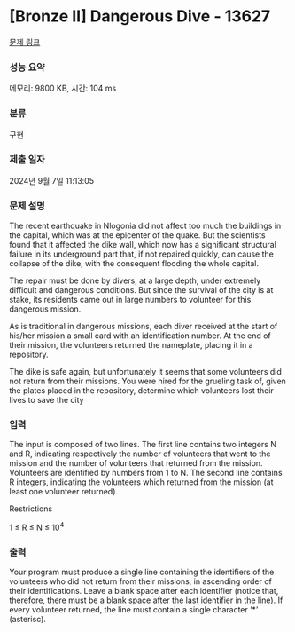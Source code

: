 # [Bronze II] Dangerous Dive - 13627 

[문제 링크](https://www.acmicpc.net/problem/13627) 

### 성능 요약

메모리: 9800 KB, 시간: 104 ms

### 분류

구현

### 제출 일자

2024년 9월 7일 11:13:05

### 문제 설명

<p>The recent earthquake in Nlogonia did not affect too much the buildings in the capital, which was at the epicenter of the quake. But the scientists found that it affected the dike wall, which now has a significant structural failure in its underground part that, if not repaired quickly, can cause the collapse of the dike, with the consequent flooding the whole capital.</p>

<p>The repair must be done by divers, at a large depth, under extremely difficult and dangerous conditions. But since the survival of the city is at stake, its residents came out in large numbers to volunteer for this dangerous mission.</p>

<p>As is traditional in dangerous missions, each diver received at the start of his/her mission a small card with an identification number. At the end of their mission, the volunteers returned the nameplate, placing it in a repository.</p>

<p>The dike is safe again, but unfortunately it seems that some volunteers did not return from their missions. You were hired for the grueling task of, given the plates placed in the repository, determine which volunteers lost their lives to save the city</p>

### 입력 

 <p>The input is composed of two lines. The first line contains two integers N and R, indicating respectively the number of volunteers that went to the mission and the number of volunteers that returned from the mission. Volunteers are identified by numbers from 1 to N. The second line contains R integers, indicating the volunteers which returned from the mission (at least one volunteer returned).</p>

<p>Restrictions</p>

<p>1 ≤ R ≤ N ≤ 10<sup>4</sup></p>

### 출력 

 <p>Your program must produce a single line containing the identifiers of the volunteers who did not return from their missions, in ascending order of their identifications. Leave a blank space after each identifier (notice that, therefore, there must be a blank space after the last identifier in the line). If every volunteer returned, the line must contain a single character ‘*’ (asterisc).</p>

